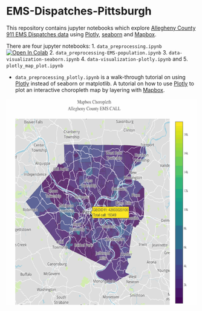 # EMS-Dispatches-Pittsburgh
This repository contains jupyter notebooks which explore [Allegheny County 911 EMS Dispatches data](https://data.wprdc.org/dataset/allegheny-county-911-dispatches-ems-and-fire) using  [Plotly](https://plot.ly/), [seaborn](https://seaborn.pydata.org/) and [Mapbox](https://www.mapbox.com/).

There are four jupyter notebooks:
    1. `data_preprocessing.ipynb` [![Open In Colab](https://colab.research.google.com/assets/colab-badge.svg)](https://colab.research.google.com/github/googlecolab/colabtools/blob/master/notebooks/colab-github-demo.ipynb)
    2. `data_preprocessing-EMS-population.ipynb`
    3. `data-visualization-seaborn.ipynb`
    4. `data-visualization-plotly.ipynb` and
    5. `plotly_map_plot.ipynb`

- `data_preprocessing_plotly.ipynb` is a walk-through tutorial on using [Plotly](https://plot.ly/) instead of seaborn or matplotlib.
A tutorial on how to use [Plotly](https://plot.ly/) to plot an interactive choropleth map by layering with [Mapbox](https://www.mapbox.com/).



<img src="map.gif" width="618" height="546" />
